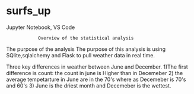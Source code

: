 # surfs_up
Jupyter Notebook, VS Code


                Overview of the statistical analysis

The purpose of the analysis 
  The purpose of this analysis is using SQlite,sqlalchemy and Flask to pull weather data in real time. 

Three key differences in weather between June and December. 
  1)The first difference is count: the count in june is Higher than in Decemeber
  2) the average tempetarture in June are in the 70's where as Decemeber is 70's and 60's
  3) June is the driest month and Decemeber is the wettest. 
